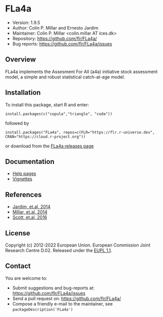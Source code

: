 # FLa4a
- Version: 1.9.5
- Author: Colin P. Millar and Ernesto Jardim
- Maintainer: Colin P. Millar <colin.millar AT ices.dk>
- Repository: <https://github.com/flr/FLa4a/>
- Bug reports: <https://github.com/flr/FLa4a/issues>

## Overview
FLa4a implements the Assesment For All (a4a) initiative stock assessment model, a simple and robust statistical catch-at-age model.

## Installation
To install this package, start R and enter:

    install.packages(c("copula","triangle", "coda"))

followed by

	install.packages("FLa4a", repos=c(FLR="https://flr.r-universe.dev", CRAN="https://cloud.r-project.org"))

or download from the [FLa4a releases page](https://github.com/flr/FLa4a/releases/latest)

## Documentation
- [Help pages](http://www.flrproject.org/FLa4a/reference/index.html)
- [Vignettes](http://www.flrproject.org/FLa4a/articles/index.html)

## References
- [Jardim, et.al, 2014](http://icesjms.oxfordjournals.org/content/early/2014/04/03/icesjms.fsu050.abstract)
- [Millar, et.al, 2014](http://icesjms.oxfordjournals.org/content/early/2014/03/31/icesjms.fsu043.abstract) 
- [Scott, et.al, 2016](http://journals.plos.org/plosone/article?id=10.1371/journal.pone.0154922)

## License
Copyright (c) 2012-2022 European Union. European Commission Joint Research Centre D.02. Released under the [EUPL 1.1](https://joinup.ec.europa.eu/community/eupl/home).

## Contact
You are welcome to:

- Submit suggestions and bug-reports at: <https://github.com/flr/FLa4a/issues>
- Send a pull request on: <https://github.com/flr/FLa4a/>
- Compose a friendly e-mail to the maintainer, see `packageDescription('FLa4a')`

